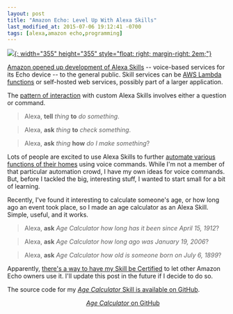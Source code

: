 ```yaml
---
layout: post
title: "Amazon Echo: Level Up With Alexa Skills"
last_modified_at: 2015-07-06 19:12:41 -0700
tags: [alexa,amazon echo,programming]
---
```

[![](http://www.smugmug.com/photos/i-JZxQvmV/0/O/i-JZxQvmV.jpg){: width="355" height="355" style="float: right; margin-right: 2em;"}][story]

[Amazon opened up development of Alexa Skills][story] -- voice-based services for its Echo device -- to the general public. Skill services can be [AWS Lambda functions][lambda] or self-hosted web services, possibly part of a larger application.

The [pattern of interaction][guide] with custom Alexa Skills involves either a question or command.

> Alexa, __tell__ _thing_ __to__ _do something_.

> Alexa, __ask__ _thing_ __to__ _check something_.

> Alexa, __ask__ _thing_ __how__ _do I make something_?

Lots of people are excited to use Alexa Skills to further [automate various functions of their homes][home-automation] using voice commands. While I'm not a member of that particular automation crowd, I have my own ideas for voice commands. But, before I tackled the big, interesting stuff, I wanted to start small for a bit of learning.

Recently, I've found it interesting to calculate someone's age, or how long ago an event took place, so I made an age calculator as an Alexa Skill. Simple, useful, and it works.

> Alexa, __ask__ _Age Calculator_ _how long has it been since April 15, 1912_?

> Alexa, __ask__ _Age Calculator_ _how long ago was January 19, 2006_?

> Alexa, __ask__ _Age Calculator_ _how old is someone born on July 6, 1899_?

Apparently, [there's a way to have my Skill be Certified][certify] to let other Amazon Echo owners use it. I'll update this post in the future if I decide to do so.

The source code for my [_Age Calculator_ Skill is available on GitHub](https://github.com/MikeChristianson/alexa-age-calculator).

<div style="text-align: center;">
<a class="btn btn--primary" href="https://github.com/MikeChristianson/alexa-age-calculator" title="Age Calculator Alexa Skill on GitHub" target="_blank"><i class="fab fa-github fa-2x"></i><span style="margin-left: 2em;"><em>Age Calculator</em> on GitHub</span></a>
</div>

[story]: http://techcrunch.com/2015/06/25/amazon-unbundles-alexa-virtual-assistant-from-echo-with-new-dev-tools/
[lambda]: https://developer.amazon.com/appsandservices/solutions/alexa/alexa-skills-kit/docs/developing-an-alexa-skill-as-a-lambda-function
[guide]: https://developer.amazon.com/appsandservices/solutions/alexa/alexa-skills-kit/getting-started-guide#how-end-users-interact-with-your-alexa-skill
[home-automation]: http://www.zdnet.com/article/amazon-echo-ringmaster-of-the-home-automation-iot-circus/
[certify]: https://developer.amazon.com/public/solutions/alexa/alexa-skills-kit/docs/publishing-an-alexa-skill#Submitting%20the%20Skill%20for%20Certification
